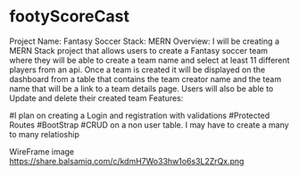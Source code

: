 # footyScoreCast
Project Name: Fantasy Soccer
Stack: MERN
Overview: 
I will be creating a MERN Stack project that allows users to create a Fantasy
soccer team where they will be able to create a team name and select at least 11 
different players from an api. Once a team is created it will be displayed on the 
dashboard from a table that contains the team creator name and the team name that will be a
link to a team details page. Users will also be able to Update and delete their created team
Features:

#I plan on creating a Login and registration with validations
#Protected Routes
#BootStrap
#CRUD on a non user table. I may have to create a many to many relatioship

WireFrame image
https://share.balsamiq.com/c/kdmH7Wo33hw1o6s3L2ZrQx.png
